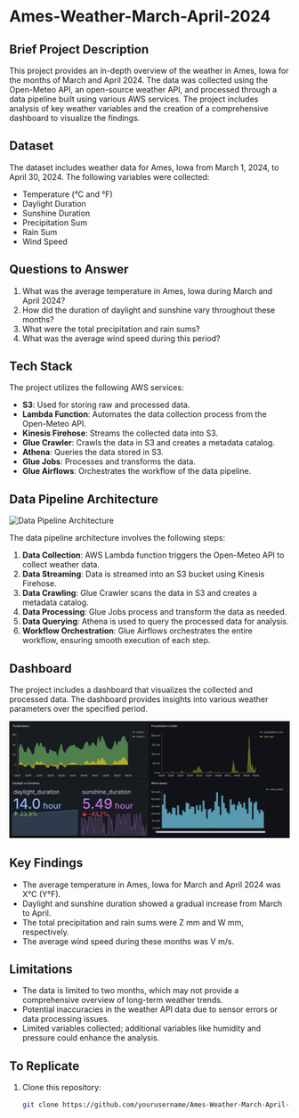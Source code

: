 # Ames-Weather-March-April-2024

## Brief Project Description

This project provides an in-depth overview of the weather in Ames, Iowa for the months of March and April 2024. The data was collected using the Open-Meteo API, an open-source weather API, and processed through a data pipeline built using various AWS services. The project includes analysis of key weather variables and the creation of a comprehensive dashboard to visualize the findings.

## Dataset

The dataset includes weather data for Ames, Iowa from March 1, 2024, to April 30, 2024. The following variables were collected:
- Temperature (°C and °F)
- Daylight Duration
- Sunshine Duration
- Precipitation Sum
- Rain Sum
- Wind Speed

## Questions to Answer

1. What was the average temperature in Ames, Iowa during March and April 2024?
2. How did the duration of daylight and sunshine vary throughout these months?
3. What were the total precipitation and rain sums?
4. What was the average wind speed during this period?

## Tech Stack

The project utilizes the following AWS services:

- **S3**: Used for storing raw and processed data.
- **Lambda Function**: Automates the data collection process from the Open-Meteo API.
- **Kinesis Firehose**: Streams the collected data into S3.
- **Glue Crawler**: Crawls the data in S3 and creates a metadata catalog.
- **Athena**: Queries the data stored in S3.
- **Glue Jobs**: Processes and transforms the data.
- **Glue Airflows**: Orchestrates the workflow of the data pipeline.

## Data Pipeline Architecture

![Data Pipeline Architecture](https://github.com/StatAziz/Ames-Weather-March-April-2024/blob/main/Data%20Pipeline%20Diagaram.PNG)

The data pipeline architecture involves the following steps:

1. **Data Collection**: AWS Lambda function triggers the Open-Meteo API to collect weather data.
2. **Data Streaming**: Data is streamed into an S3 bucket using Kinesis Firehose.
3. **Data Crawling**: Glue Crawler scans the data in S3 and creates a metadata catalog.
4. **Data Processing**: Glue Jobs process and transform the data as needed.
5. **Data Querying**: Athena is used to query the processed data for analysis.
6. **Workflow Orchestration**: Glue Airflows orchestrates the entire workflow, ensuring smooth execution of each step.

## Dashboard

The project includes a dashboard that visualizes the collected and processed data. The dashboard provides insights into various weather parameters over the specified period.

![Dashboard Image 1](Dashboard.JPG)


## Key Findings

- The average temperature in Ames, Iowa for March and April 2024 was X°C (Y°F).
- Daylight and sunshine duration showed a gradual increase from March to April.
- The total precipitation and rain sums were Z mm and W mm, respectively.
- The average wind speed during these months was V m/s.

## Limitations

- The data is limited to two months, which may not provide a comprehensive overview of long-term weather trends.
- Potential inaccuracies in the weather API data due to sensor errors or data processing issues.
- Limited variables collected; additional variables like humidity and pressure could enhance the analysis.

## To Replicate

1. Clone this repository:
   ```bash
   git clone https://github.com/yourusername/Ames-Weather-March-April-2024.git
